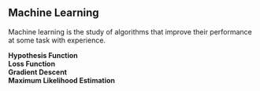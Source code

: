 ## Machine Learning
Machine learning is the study of algorithms that improve their performance at some task with experience.

**Hypothesis Function**    
**Loss Function**    
**Gradient Descent**    
**Maximum Likelihood Estimation**    
